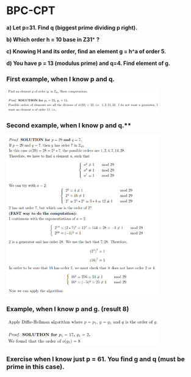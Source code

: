 # BPC-CPT

**a) Let p=31. Find q (biggest prime dividing p right).**

**b) Which order h = 10 base in Z31*** **?** 

**c) Knowing H and its order, find an element g = h^a of order 5.**

**d) You have p = 13 (modulus prime) and q=4. Find element of g.**

### First example, when I know p and q.
<p float="left">
  <img src="/Folder/KnowP&Q_001.png" width="400" /> 
</p>

### Second example, when I know p and q.**
<p float="left">
  <img src="/Folder/KnowP&Q_002.png" width="400" /> 
</p>

### Example, when I know p and g. (result 8)
<p float="left">
  <img src="/Folder/KnowP&G_002.png" width="400" /> 
</p>


### Exercise when I know just p = 61. You find g and q (must be prime in this case).
